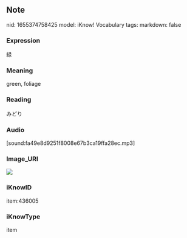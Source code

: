 ## Note
nid: 1655374758425
model: iKnow! Vocabulary
tags: 
markdown: false

### Expression
緑

### Meaning
green, foliage

### Reading
みどり

### Audio
[sound:fa49e8d9251f8008e67b3ca19ffa28ec.mp3]

### Image_URI
<img src="a2d4413b58a63e47049e1366670bbe6a.jpg">

### iKnowID
item:436005

### iKnowType
item
